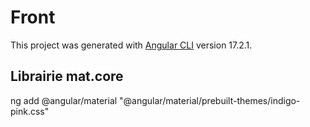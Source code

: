 # Front

This project was generated with [Angular CLI](https://github.com/angular/angular-cli) version 17.2.1.

## Librairie mat.core

ng add @angular/material
"@angular/material/prebuilt-themes/indigo-pink.css"
